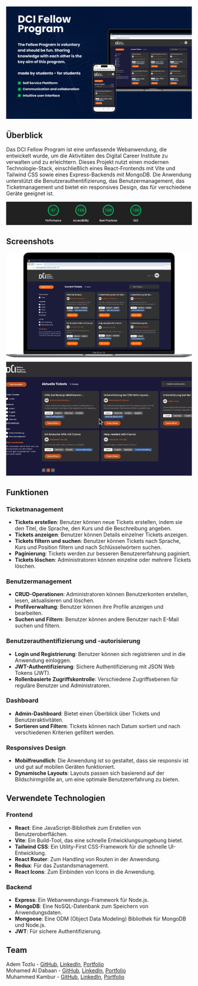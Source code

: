 ![DCI Fellow Program Banner](./img/Fellow.png)

## Überblick

Das DCI Fellow Program ist eine umfassende Webanwendung, die entwickelt wurde, um die Aktivitäten des Digital Career Institute zu verwalten und zu erleichtern. Dieses Projekt nutzt einen modernen Technologie-Stack, einschließlich eines React-Frontends mit Vite und Tailwind CSS sowie eines Express-Backends mit MongoDB. Die Anwendung unterstützt die Benutzerauthentifizierung, das Benutzermanagement, das Ticketmanagement und bietet ein responsives Design, das für verschiedene Geräte geeignet ist.

![DCI Fellow Program Banner](./img/performance.png)


## Screenshots

<div align="center">
  <img src="./img/desktop.png" alt="Screenshot 1" width="800"/><br>
  <img src="./img/fellow.gif" alt="Screenshot 1" width="800"/><br>
</div>

## Funktionen

### Ticketmanagement

- **Tickets erstellen**: Benutzer können neue Tickets erstellen, indem sie den Titel, die Sprache, den Kurs und die Beschreibung angeben.
- **Tickets anzeigen**: Benutzer können Details einzelner Tickets anzeigen.
- **Tickets filtern und suchen**: Benutzer können Tickets nach Sprache, Kurs und Position filtern und nach Schlüsselwörtern suchen.
- **Paginierung**: Tickets werden zur besseren Benutzererfahrung paginiert.
- **Tickets löschen**: Administratoren können einzelne oder mehrere Tickets löschen.

### Benutzermanagement

- **CRUD-Operationen**: Administratoren können Benutzerkonten erstellen, lesen, aktualisieren und löschen.
- **Profilverwaltung**: Benutzer können ihre Profile anzeigen und bearbeiten.
- **Suchen und Filtern**: Benutzer können andere Benutzer nach E-Mail suchen und filtern.

### Benutzerauthentifizierung und -autorisierung

- **Login und Registrierung**: Benutzer können sich registrieren und in die Anwendung einloggen.
- **JWT-Authentifizierung**: Sichere Authentifizierung mit JSON Web Tokens (JWT).
- **Rollenbasierte Zugriffskontrolle**: Verschiedene Zugriffsebenen für reguläre Benutzer und Administratoren.

### Dashboard

- **Admin-Dashboard**: Bietet einen Überblick über Tickets und Benutzeraktivitäten.
- **Sortieren und Filtern**: Tickets können nach Datum sortiert und nach verschiedenen Kriterien gefiltert werden.

### Responsives Design

- **Mobilfreundlich**: Die Anwendung ist so gestaltet, dass sie responsiv ist und gut auf mobilen Geräten funktioniert.
- **Dynamische Layouts**: Layouts passen sich basierend auf der Bildschirmgröße an, um eine optimale Benutzererfahrung zu bieten.

## Verwendete Technologien

### Frontend

- **React**: Eine JavaScript-Bibliothek zum Erstellen von Benutzeroberflächen.
- **Vite**: Ein Build-Tool, das eine schnelle Entwicklungsumgebung bietet.
- **Tailwind CSS**: Ein Utility-First CSS-Framework für die schnelle UI-Entwicklung.
- **React Router**: Zum Handling von Routen in der Anwendung.
- **Redux**: Für das Zustandsmanagement.
- **React Icons**: Zum Einbinden von Icons in die Anwendung.

### Backend

- **Express**: Ein Webanwendungs-Framework für Node.js.
- **MongoDB**: Eine NoSQL-Datenbank zum Speichern von Anwendungsdaten.
- **Mongoose**: Eine ODM (Object Data Modeling) Bibliothek für MongoDB und Node.js.
- **JWT**: Für sichere Authentifizierung.

## Team

Adem Tozlu - [GitHub](https://github.com/Adem-Tozlu/), [LinkedIn](https://www.linkedin.com/in/adem-tozlu), [Portfolio](http://adem-tozlu.vercel.app/)<br />
Mohamed Al Dabaan - [GitHub](https://github.com/Mohamed-aldabaan), [LinkedIn](https://www.linkedin.com/in/mohamed-al-dabaan-37a039295/), [Portfolio](https://portfolio-eight-zeta-22.vercel.app/)<br />
Muhammed Kambur - [GitHub](https://github.com/mkamburdev), [LinkedIn](https://linkedin.com/in/mkambur), [Portfolio](https://mkambur.com/)
